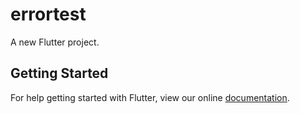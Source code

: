 # errortest

A new Flutter project.

## Getting Started

For help getting started with Flutter, view our online
[documentation](https://flutter.io/).
